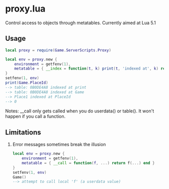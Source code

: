 proxy.lua
===================
Control access to objects through metatables. Currently aimed at Lua 5.1

Usage
------------------
```lua
local proxy = require(Game.ServerScripts.Proxy)

local env = proxy.new {
    environment = getfenv(1),
    metatable = { __index = function(t, k) print(t, 'indexed at', k) return t[k] end }
}
setfenv(1, env)
print(Game.PlaceId)
--> table: 0B0DE4A8 indexed at print
--> table: 0B0DE4A8 indexed at Game
--> Place1 indexed at PlaceId
--> 0
```

Notes:
__call only gets called when you do userdata() or table(). It won't happen if you call a function.

Limitations
------------------
1. Error messages sometimes break the illusion

    ```lua
    local env = proxy.new {
        environment = getfenv(1),
        metatable = { __call = function(f, ...) return f(...) end }
    }
    setfenv(1, env)
    Game()
    --> attempt to call local 'f' (a userdata value)
    ```
